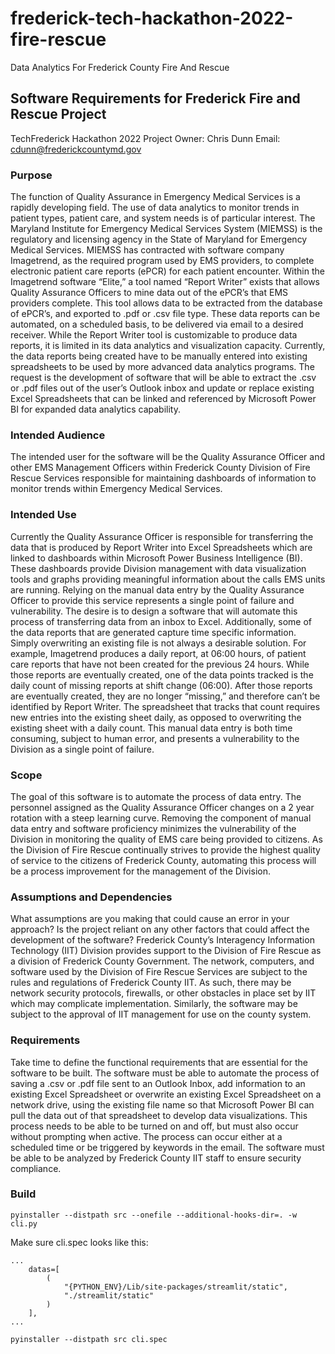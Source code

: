# frederick-tech-hackathon-2022-fire-rescue
Data Analytics For Frederick County Fire And Rescue

## Software Requirements for Frederick Fire and Rescue Project
TechFrederick Hackathon 2022
Project Owner: Chris Dunn
Email: cdunn@frederickcountymd.gov

### Purpose
The function of Quality Assurance in Emergency Medical Services is a rapidly developing field.  The use of data analytics to monitor trends in patient types, patient care, and system needs is of particular interest.  The Maryland Institute for Emergency Medical Services System (MIEMSS) is the regulatory and licensing agency in the State of Maryland for Emergency Medical Services.  MIEMSS has contracted with software company Imagetrend, as the required program used by EMS providers, to complete electronic patient care reports (ePCR) for each patient encounter.  Within the Imagetrend software “Elite,” a tool named “Report Writer” exists that allows Quality Assurance Officers to mine data out of the ePCR’s that EMS providers complete.  This tool allows data to be extracted from the database of ePCR’s, and exported to .pdf or .csv file type.  These data reports can be automated, on a scheduled basis, to be delivered via email to a desired receiver. While the Report Writer tool is customizable to produce data reports, it is limited in its data analytics and visualization capacity.  Currently, the data reports being created have to be manually entered into existing spreadsheets to be used by more advanced data analytics programs.  The request is the development of software that will be able to extract the .csv or .pdf files out of the user’s Outlook inbox and update or replace existing Excel Spreadsheets that can be linked and referenced by Microsoft Power BI for expanded data analytics capability.

### Intended Audience
The intended user for the software will be the Quality Assurance Officer and other EMS Management Officers within Frederick County Division of Fire Rescue Services responsible for maintaining dashboards of information to monitor trends within Emergency Medical Services.

### Intended Use
Currently the Quality Assurance Officer is responsible for transferring the data that is produced by Report Writer into Excel Spreadsheets which are linked to dashboards within Microsoft Power Business Intelligence (BI).  These dashboards provide Division management with data visualization tools and graphs providing meaningful information about the calls EMS units are running.  Relying on the manual data entry by the Quality Assurance Officer to provide this service represents a single point of failure and vulnerability.  The desire is to design a software that will automate this process of transferring data from an inbox to Excel.  Additionally, some of the data reports that are generated capture time specific information.  Simply overwriting an existing file is not always a desirable solution.  For example, Imagetrend produces a daily report, at 06:00 hours, of patient care reports that have not been created for the previous 24 hours.  While those reports are eventually created, one of the data points tracked is the daily count of missing reports at shift change (06:00).  After those reports are eventually created, they are no longer “missing,” and therefore can’t be identified by Report Writer. The spreadsheet that tracks that count requires new entries into the existing sheet daily, as opposed to overwriting the existing sheet with a daily count.  This manual data entry is both time consuming, subject to human error, and presents a vulnerability to the Division as a single point of failure.

### Scope
The goal of this software is to automate the process of data entry.  The personnel assigned as the Quality Assurance Officer changes on a 2 year rotation with a steep learning curve.  Removing the component of manual data entry and software proficiency minimizes the vulnerability of the Division in monitoring the quality of EMS care being provided to citizens.  As the Division of Fire Rescue continually strives to provide the highest quality of service to the citizens of Frederick County, automating this process will be a process improvement for the management of the Division.

### Assumptions and Dependencies
What assumptions are you making that could cause an error in your approach? Is the project reliant on any other factors that could affect the development of the software?
Frederick County’s Interagency Information Technology (IIT) Division provides support to the Division of Fire Rescue as a division of Frederick County Government.  The network, computers, and software used by the Division of Fire Rescue Services are subject to the rules and regulations of Frederick County IIT.  As such, there may be network security protocols, firewalls, or other obstacles in place set by IIT which may complicate implementation.  Similarly, the software may be subject to the approval of IIT management for use on the county system.

### Requirements
Take time to define the functional requirements that are essential for the software to be built.
The software must be able to automate the process of saving a .csv or .pdf file sent to an Outlook Inbox, add information to an existing Excel Spreadsheet or overwrite an existing Excel Spreadsheet on a network drive, using the existing file name so that Microsoft Power BI can pull the data out of that spreadsheet to develop data visualizations.  This process needs to be able to be turned on and off, but must also occur without prompting when active.  The process can occur either at a scheduled time or be triggered by keywords in the email.  The software must be able to be analyzed by Frederick County IIT staff to ensure security compliance.


### Build
`pyinstaller --distpath src --onefile --additional-hooks-dir=. -w cli.py`

Make sure cli.spec looks like this:
```
...
    datas=[
        (
            "{PYTHON_ENV}/Lib/site-packages/streamlit/static",
            "./streamlit/static"
        )
    ],
...
```

`pyinstaller --distpath src cli.spec`